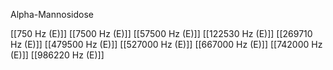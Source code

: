 Alpha-Mannosidose

[[750 Hz (E)]]
[[7500 Hz (E)]]
[[57500 Hz (E)]]
[[122530 Hz (E)]]
[[269710 Hz (E)]]
[[479500 Hz (E)]]
[[527000 Hz (E)]]
[[667000 Hz (E)]]
[[742000 Hz (E)]]
[[986220 Hz (E)]]